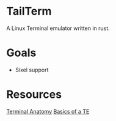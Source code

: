 # TailTerm
A Linux Terminal emulator written in rust.

# Goals
- Sixel support

# Resources

[Terminal Anatomy](https://poor.dev/blog/terminal-anatomy/)
[Basics of a TE](https://github.com/codecrafters-io/build-your-own-x/issues/85#issue-324138609)
